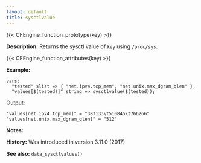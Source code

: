 ```yaml
---
layout: default
title: sysctlvalue
---
```


{{< CFEngine_function_prototype(key) >}}

**Description:** Returns the sysctl value of `key` using `/proc/sys`.

{{< CFEngine_function_attributes(key) >}}

**Example:**

```cf3
vars:
  "tested" slist => { "net.ipv4.tcp_mem", "net.unix.max_dgram_qlen" };
  "values[$(tested)]" string => sysctlvalue($(tested));
```

Output:

```
"values[net.ipv4.tcp_mem]" = "383133\t510845\t766266"
"values[net.unix.max_dgram_qlen]" = "512"
```

**Notes:**

**History:** Was introduced in version 3.11.0 (2017)

**See also:** `data_sysctlvalues()`
